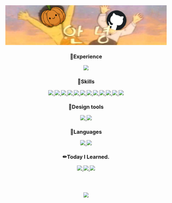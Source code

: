 <div align="center">
  <img src="https://github.com/Sweet-Pumpkin/TIL/blob/main/img/github-thumbnail.png" />
  
  <h3>📌Experience</h3>
  <a href="https://github.com/Sweet-Pumpkin/TIL/blob/main/experience/fastcampus.md">
    <img src="https://img.shields.io/badge/Fastcampus 프론트엔드 개발자 과정-D70F64?style=for-the-badge&logo=Framework7&logoColor=FFFFFF"/>
  </a>
  
  <h3>🧬Skills</h3>
  <a href="https://github.com/Sweet-Pumpkin/TIL/blob/main/item/react.md">
    <img src="https://img.shields.io/badge/React-61DAFB?style=for-the-badge&logo=React&logoColor=000000"/>
  </a>
  <a href="https://github.com/Sweet-Pumpkin/TIL/blob/main/item/redux.md">
    <img src="https://img.shields.io/badge/Redux-764ABC?style=for-the-badge&logo=Redux&logoColor=FFFFFF"/>
  </a>
  <a href="https://github.com/Sweet-Pumpkin/TIL/blob/main/item/javascript.md">
    <img src="https://img.shields.io/badge/JavaScript-F7DF1E?style=for-the-badge&logo=JavaScript&logoColor=000000"/>
  </a>
  <a href="https://github.com/Sweet-Pumpkin/TIL/blob/main/item/typescript.md">
    <img src="https://img.shields.io/badge/TypeScript-3178C6?style=for-the-badge&logo=TypeScript&logoColor=FFFFFF"/>
  </a>
  <a href="https://github.com/Sweet-Pumpkin/TIL/blob/main/item/python.md">
    <img src="https://img.shields.io/badge/Python-3776AB?style=for-the-badge&logo=Python&logoColor=FFFFFF"/>
  </a>
  <a href="https://github.com/Sweet-Pumpkin/TIL/blob/main/item/firebase.md">
    <img src="https://img.shields.io/badge/Firebase-FFCA28?style=for-the-badge&logo=Firebase&logoColor=000000"/>
  </a>
  <a href="https://github.com/Sweet-Pumpkin/TIL/blob/main/item/c.md">
    <img src="https://img.shields.io/badge/C-A8B9CC?style=for-the-badge&logo=C&logoColor=000000"/>
  </a>
  <a href="https://github.com/Sweet-Pumpkin">
    <img src="https://img.shields.io/badge/Node.js-339933?style=for-the-badge&logo=Node.js&logoColor=FFFFFF"/>
  </a>
  <a href="https://github.com/Sweet-Pumpkin">
    <img src="https://img.shields.io/badge/styled—components-DB7093?style=for-the-badge&logo=styled-components&logoColor=FFFFFF"/>
  </a>
  <a href="https://github.com/Sweet-Pumpkin">
    <img src="https://img.shields.io/badge/Sass-CC6699?style=for-the-badge&logo=Sass&logoColor=FFFFFF"/>
  </a>
  <a href="https://github.com/Sweet-Pumpkin/TIL/blob/main/item/html-css.md">
    <img src="https://img.shields.io/badge/CSS-1572B6?style=for-the-badge&logo=CSS3&logoColor=FFFFFF"/>
  </a>
  <a href="https://github.com/Sweet-Pumpkin/TIL/blob/main/item/html-css.md">
    <img src="https://img.shields.io/badge/HTML-E34F26?style=for-the-badge&logo=HTML5&logoColor=FFFFFF"/>
  </a>

  <h3>🎨Design tools</h3>
  <a href="https://github.com/Sweet-Pumpkin">
    <img src="https://img.shields.io/badge/Photoshop-31A8FF?style=for-the-badge&logo=Adobe Photoshop&logoColor=FFFFFF"/>
  </a>
  <a href="https://github.com/Sweet-Pumpkin">
    <img src="https://img.shields.io/badge/Premiere Pro-9999FF?style=for-the-badge&logo=Adobe Premiere Pro&logoColor=FFFFFF"/>
  </a>
  
  <h3>💬Languages</h3>
  <a href="https://github.com/Sweet-Pumpkin/TIL/blob/main/img/korea.jpeg">
    <img src="https://img.shields.io/badge/한국어-D20A0A?style=for-the-badge&logo=Kongregate&logoColor=FFFFFF"/>
  </a>
  <a href="https://github.com/Sweet-Pumpkin/TIL/blob/main/img/france.jpeg">
    <img src="https://img.shields.io/badge/Français-002E5F?style=for-the-badge&logo=Facebook&logoColor=FFFFFF"/>
  </a>
  
  <h3>✏Today I Learned.</h3>
  <a href="https://github.com/Sweet-Pumpkin/TIL/blob/main/main/date.md">
    <img src="https://img.shields.io/badge/날짜별TIL-0288D1?style=for-the-badge&logo=Verizon&logoColor=FFFFFF"/>
  </a>
  <a href="https://github.com/Sweet-Pumpkin/TIL/blob/main/item/coding-test.md">
    <img src="https://img.shields.io/badge/코딩테스트-179C7D?style=for-the-badge&logo=Verizon&logoColor=FFFFFF"/>
  </a>
  <a href="https://github.com/Sweet-Pumpkin/TIL/blob/main/item/error.md">
    <img src="https://img.shields.io/badge/에러/해결-ED1A3A?style=for-the-badge&logo=Verizon&logoColor=FFFFFF"/>
  </a>
  
  <br />
  <br />
  <br />
  <br />
  
  <a href="https://hits.seeyoufarm.com"><img src="https://hits.seeyoufarm.com/api/count/incr/badge.svg?url=https%3A%2F%2Fgithub.com%2FSweet-Pumpkin&count_bg=%23512BD4&title_bg=%23512BD4&icon=googlefit.svg&icon_color=%23FFFFFF&title=HITS&edge_flat=false"/></a>
</div>


  



